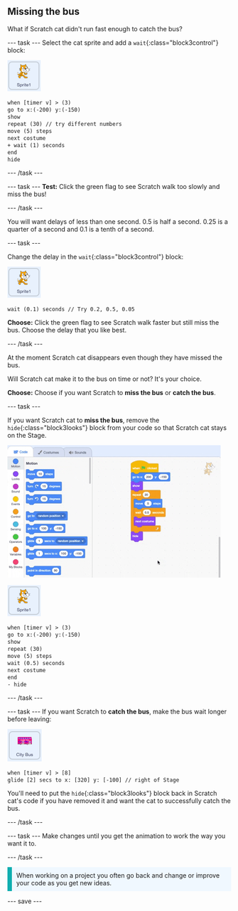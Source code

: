 ## Missing the bus

What if Scratch cat didn't run fast enough to catch the bus?

--- task ---
Select the cat sprite and add a `wait`{:class="block3control"} block:

![Scratch cat sprite](images/scratch-cat-sprite.png)

```blocks3
when [timer v] > (3) 
go to x:(-200) y:(-150) 
show
repeat (30) // try different numbers
move (5) steps 
next costume 
+ wait (1) seconds
end
hide
```

--- /task ---

--- task ---
**Test:** Click the green flag to see Scratch walk too slowly and miss the bus!

--- /task ---

You will want delays of less than one second. 0.5 is half a second. 0.25 is a quarter of a second and 0.1 is a tenth of a second. 

--- task ---

Change the delay in the `wait`{:class="block3control"} block:

![Scratch cat sprite](images/scratch-cat-sprite.png)

```blocks3
wait (0.1) seconds // Try 0.2, 0.5, 0.05
```

**Choose:** Click the green flag to see Scratch walk faster but still miss the bus. Choose the delay that you like best.

--- /task ---

At the moment Scratch cat disappears even though they have missed the bus. 

Will Scratch cat make it to the bus on time or not? It's your choice.

**Choose:** Choose if you want Scratch to **miss the bus** or **catch the bus**.

--- task ---

If you want Scratch cat to **miss the bus**, remove the `hide`{:class="block3looks"} block from your code so that Scratch cat stays on the Stage.

![Scratch cat sprite](images/removing-blocks-at-script-ends.gif)

![Scratch cat sprite](images/scratch-cat-sprite.png)

```blocks3
when [timer v] > (3) 
go to x:(-200) y:(-150) 
show
repeat (30) 
move (5) steps 
wait (0.5) seconds
next costume 
end
- hide
```

--- /task ---

--- task ---
If you want Scratch to **catch the bus**, make the bus wait longer before leaving:

![Bus sprite](images/bus-sprite.png)

```blocks3
when [timer v] > [8] 
glide [2] secs to x: [320] y: [-100] // right of Stage
```

You'll need to put the `hide`{:class="block3looks"} block back in Scratch cat's code if you have removed it and want the cat to successfully catch the bus.

--- /task ---

--- task ---
Make changes until you get the animation to work the way you want it to.

--- /task ---

<p style="border-left: solid; border-width:10px; border-color: #0faeb0; background-color: aliceblue; padding: 10px;">
When working on a project you often go back and change or improve your code as you get new ideas. 
</p>

--- save ---


